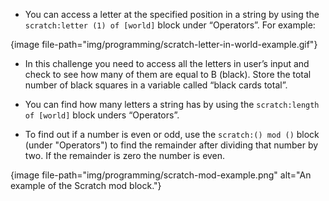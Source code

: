 -   You can access a letter at the specified position in a string by using
    the `scratch:letter (1) of [world]` block under “Operators”. For example:

{image file-path="img/programming/scratch-letter-in-world-example.gif"}

-   In this challenge you need to access all the letters in user’s input and
    check to see how many of them are equal to B (black).
    Store the total number of black squares in a variable called “black
    cards total”.

-   You can find how many letters a string has by using the
    `scratch:length of [world]` block unders “Operators”.

-   To find out if a number is even or odd, use the `scratch:() mod ()` block
    (under "Operators") to find the remainder after dividing that number by
    two.
    If the remainder is zero the number is even.

{image file-path="img/programming/scratch-mod-example.png" alt="An example of the Scratch mod block."}
